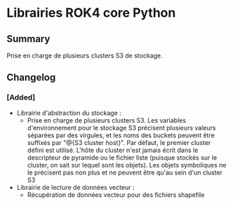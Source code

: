 # Librairies ROK4 core Python

## Summary

Prise en charge de plusieurs clusters S3 de stockage.

## Changelog

### [Added]

* Librairie d'abstraction du stockage :
  * Prise en charge de plusieurs clusters S3. Les variables d'environnement pour le stockage S3 précisent plusieurs valeurs séparées par des virgules, et les noms des buckets peuvent être suffixés par "@{S3 cluster host}". Par défaut, le premier cluster défini est utilisé. L'hôte du cluster n'est jamais écrit dans le descripteur de pyramide ou le fichier liste (puisque stockés sur le cluster, on sait sur lequel sont les objets). Les objets symboliques ne le précisent pas non plus et ne peuvent être qu'au sein d'un cluster S3
* Librairie de lecture de données vecteur :
  * Récupération de données vecteur pour des fichiers shapefile

<!--
### [Added]

### [Changed]

### [Deprecated]

### [Removed]

### [Fixed]

### [Security]
-->
